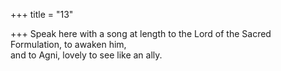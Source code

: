 +++
title = "13"

+++
Speak here with a song at length to the Lord of the Sacred  
Formulation, to awaken him,  
and to Agni, lovely to see like an ally.  